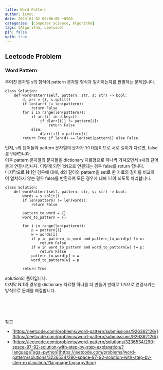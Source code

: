 ```yaml
---
title: Word Pattern
author: icyou
date: 2023-04-02 00:00:00 +0900
categories: [Computer Science, Algorithm]
tags: [Algorithm, Leetcode]
pin: false
math: true
---
```


## Leetcode Problem

### Word Pattern
주어진 문자열 s의 형식이 pattern 문자열 형식과 일치하는지를 판별하는 문제입니다.

```
class Solution:
    def wordPattern(self, pattern: str, s: str) -> bool:
        d, arr = {}, s.split()
        if len(arr) != len(pattern):
            return False
        for i in range(len(pattern)):
            if arr[i] in d.keys():
                if d[arr[i]] != pattern[i]:
                    return False
            else:    
                d[arr[i]] = pattern[i]
        return True if len(d) == len(set(pattern)) else False
```
먼저, s의 단어들과 pattern 문자열의 문자가 1:1 대응이므로 서로 길이가 다르면, false를 반환합니다.  
이후 pattern 문자열의 문자들을 dictionary 자료형으로 하나씩 가져오면서 s내의 단어들과 연결시킵니다. 이렇게 되면 1:N으로 연결되는 경우 false를 return 합니다.  
마지막으로 N:1인 경우에 대해, d의 길이와 pattern을 set로 한 자료의 길이를 비교하여 일치하지 않는 경우 false를 반환하여 모든 경우에 대해 1:1이 되도록 처리합니다.  


```
class Solution:
    def wordPattern(self, pattern: str, s: str) -> bool:
        words = s.split() 
        if len(pattern) != len(words):
            return False
        
        pattern_to_word = {} 
        word_to_pattern = {} 
        
        for i in range(len(pattern)):
            p = pattern[i]
            w = words[i]
            if p in pattern_to_word and pattern_to_word[p] != w: 
                return False
            if w in word_to_pattern and word_to_pattern[w] != p: 
                return False
            pattern_to_word[p] = w 
            word_to_pattern[w] = p 
            
        return True 
```
solution의 풀이입니다.  
마지막 N:1의 경우를 dictionary 자료형 하나를 더 만들어 반대로 1:N으로 연결시키는 방식으로 문제를 해결합니다.

<br/><br/><br/><br/>
참고 
- [https://leetcode.com/problems/word-pattern/submissions/926362126/](https://leetcode.com/problems/word-pattern/submissions/926362126/)
- [https://leetcode.com/problems/word-pattern/solutions/3236534/290-space-97-92-solution-with-step-by-step-explanation/?languageTags=python](https://leetcode.com/problems/word-pattern/solutions/3236534/290-space-97-92-solution-with-step-by-step-explanation/?languageTags=python)